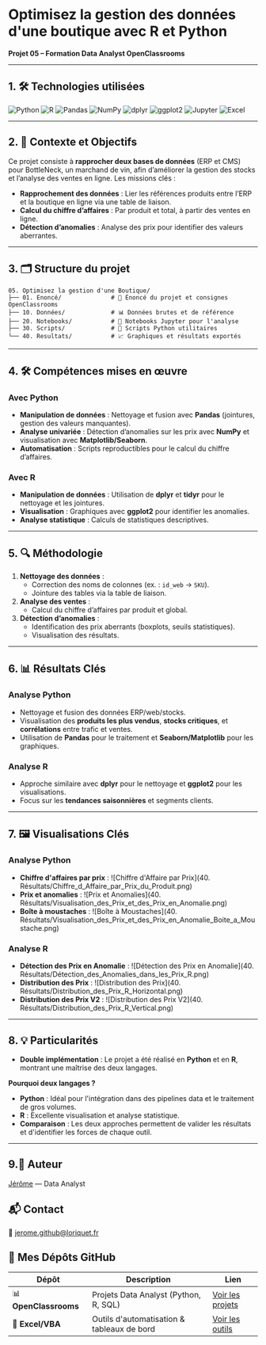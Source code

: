 # Optimisez la gestion des données d'une boutique avec R et Python
**Projet 05 – Formation Data Analyst OpenClassrooms**

---

## 1. 🛠️ Technologies utilisées

![Python](https://img.shields.io/badge/Python-3.8%2B-blue)
![R](https://img.shields.io/badge/R-4.0%2B-darkblue)
![Pandas](https://img.shields.io/badge/Pandas-1.3%2B-red)
![NumPy](https://img.shields.io/badge/NumPy-1.21%2B-purple)
![dplyr](https://img.shields.io/badge/dplyr-1.0%2B-lightblue)
![ggplot2](https://img.shields.io/badge/ggplot2-3.3%2B-pink)
![Jupyter](https://img.shields.io/badge/Jupyter-Notebook-orange)
![Excel](https://img.shields.io/badge/Excel-VBA-green)

---

## 2. 📌 Contexte et Objectifs

Ce projet consiste à **rapprocher deux bases de données** (ERP et CMS) pour BottleNeck, un marchand de vin, afin d’améliorer la gestion des stocks et l’analyse des ventes en ligne. Les missions clés :
- **Rapprochement des données** : Lier les références produits entre l’ERP et la boutique en ligne via une table de liaison.
- **Calcul du chiffre d’affaires** : Par produit et total, à partir des ventes en ligne.
- **Détection d’anomalies** : Analyse des prix pour identifier des valeurs aberrantes.

---

## 3. 🗂️ Structure du projet
```
05. Optimisez la gestion d'une Boutique/
├── 01. Enoncé/              # 📜 Énoncé du projet et consignes OpenClassrooms
├── 10. Données/             # 📊 Données brutes et de référence
├── 20. Notebooks/           # 📓 Notebooks Jupyter pour l'analyse
├── 30. Scripts/             # 🐍 Scripts Python utilitaires
└── 40. Resultats/           # 📈 Graphiques et résultats exportés
```

---

## 4. 🛠️ Compétences mises en œuvre

### **Avec Python**
- **Manipulation de données** : Nettoyage et fusion avec **Pandas** (jointures, gestion des valeurs manquantes).
- **Analyse univariée** : Détection d’anomalies sur les prix avec **NumPy** et visualisation avec **Matplotlib/Seaborn**. 
- **Automatisation** : Scripts reproductibles pour le calcul du chiffre d’affaires.

### **Avec R**
- **Manipulation de données** : Utilisation de **dplyr** et **tidyr** pour le nettoyage et les jointures.
- **Visualisation** : Graphiques avec **ggplot2** pour identifier les anomalies.
- **Analyse statistique** : Calculs de statistiques descriptives.

---

## 5. 🔍 Méthodologie

1. **Nettoyage des données** :
   - Correction des noms de colonnes (ex. : `id_web` → `SKU`).
   - Jointure des tables via la table de liaison.
2. **Analyse des ventes** :
   - Calcul du chiffre d’affaires par produit et global.
3. **Détection d’anomalies** :
   - Identification des prix aberrants (boxplots, seuils statistiques).
   - Visualisation des résultats.

---

## 6. 📊 Résultats Clés

### Analyse Python
- Nettoyage et fusion des données ERP/web/stocks.
- Visualisation des **produits les plus vendus**, **stocks critiques**, et **corrélations** entre trafic et ventes.
- Utilisation de **Pandas** pour le traitement et **Seaborn/Matplotlib** pour les graphiques.

### Analyse R
- Approche similaire avec **dplyr** pour le nettoyage et **ggplot2** pour les visualisations.
- Focus sur les **tendances saisonnières** et segments clients.

---

## 7. 🖼️ Visualisations Clés

### Analyse Python
- **Chiffre d'affaires par prix** :
  ![Chiffre d'Affaire par Prix](40. Résultats/Chiffre_d_Affaire_par_Prix_du_Produit.png)
- **Prix et anomalies** :
  ![Prix et Anomalies](40. Résultats/Visualisation_des_Prix_et_des_Prix_en_Anomalie.png)
- **Boîte à moustaches** :
  ![Boîte à Moustaches](40. Résultats/Visualisation_des_Prix_et_des_Prix_en_Anomalie_Boite_a_Moustache.png)

### Analyse R
- **Détection des Prix en Anomalie** :
  ![Détection des Prix en Anomalie](40. Résultats/Détection_des_Anomalies_dans_les_Prix_R.png)
- **Distribution des Prix** :
  ![Distribution des Prix](40. Résultats/Distribution_des_Prix_R_Horizontal.png)
- **Distribution des Prix V2** :
  ![Distribution des Prix V2](40. Résultats/Distribution_des_Prix_R_Vertical.png)
  
---

## 8. 💡 Particularités

- **Double implémentation** : Le projet a été réalisé en **Python** et en **R**, montrant une maîtrise des deux langages.

**Pourquoi deux langages ?**
- **Python** : Idéal pour l'intégration dans des pipelines data et le traitement de gros volumes.
- **R** : Excellente visualisation et analyse statistique.
- **Comparaison** : Les deux approches permettent de valider les résultats et d'identifier les forces de chaque outil.

---

## 9.👤 Auteur
[Jérôme](https://github.com/Goumbo) — Data Analyst

## 📬 Contact
📧 [jerome.github@loriquet.fr](mailto:jerome.github@loriquet.fr)

## 🔗 Mes Dépôts GitHub
   **Dépôt**               | **Description**                            | **Lien**                                                                 |
 |-------------------------|--------------------------------------------|--------------------------------------------------------------------------|
 | 📊 **OpenClassrooms**   | Projets Data Analyst (Python, R, SQL)      | [Voir les projets](https://github.com/Goumbo/OpenClassrooms)             |
 | 📑 **Excel/VBA**        | Outils d'automatisation & tableaux de bord | [Voir les outils](https://github.com/Goumbo/Excel)                       |


